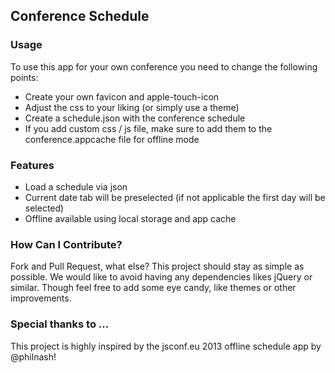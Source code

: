 ## Conference Schedule

### Usage
To use this app for your own conference you need to change the following points:

* Create your own favicon and apple-touch-icon
* Adjust the css to your liking (or simply use a theme)
* Create a schedule.json with the conference schedule
* If you add custom css / js file, make sure to add them to the conference.appcache file for offline mode

### Features
* Load a schedule via json
* Current date tab will be preselected (if not applicable the first day will be selected)
* Offline available using local storage and app cache

### How Can I Contribute?
Fork and Pull Request, what else?
This project should stay as simple as possible. We would like to avoid having any dependencies likes jQuery or similar.
Though feel free to add some eye candy, like themes or other improvements.

### Special thanks to ...
This project is highly inspired by the jsconf.eu 2013 offline schedule app by @philnash!
